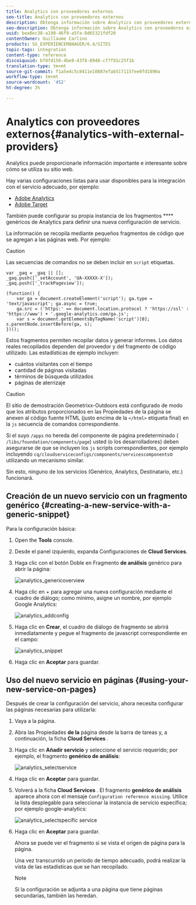 ```yaml
---
title: Analytics con proveedores externos
seo-title: Analytics con proveedores externos
description: Obtenga información sobre Analytics con proveedores externos.
seo-description: Obtenga información sobre Analytics con proveedores externos.
uuid: bea8ec38-a190-46f9-a5fa-8d65321fdf20
contentOwner: Guillaume Carlino
products: SG_EXPERIENCEMANAGER/6.4/SITES
topic-tags: integration
content-type: reference
discoiquuid: bf8fd156-4be9-43f8-8948-cf7f91c25f1b
translation-type: tm+mt
source-git-commit: f1a5e4c5c8411e10887efab517115fee0fd1890a
workflow-type: tm+mt
source-wordcount: '452'
ht-degree: 3%

---
```



# Analytics con proveedores externos{#analytics-with-external-providers}

Analytics puede proporcionarle información importante e interesante sobre cómo se utiliza su sitio web.

Hay varias configuraciones listas para usar disponibles para la integración con el servicio adecuado, por ejemplo:

* [Adobe Analytics](/help/sites-administering/adobeanalytics.md)
* [Adobe Target](/help/sites-administering/target.md)

También puede configurar su propia instancia de los fragmentos **** genéricos de Analytics para definir una nueva configuración de servicio.

La información se recopila mediante pequeños fragmentos de código que se agregan a las páginas web. Por ejemplo:

>[!CAUTION]
>
>Las secuencias de comandos no se deben incluir en `script` etiquetas.

```
var _gaq = _gaq || [];
_gaq.push(['_setAccount', 'UA-XXXXX-X']);
_gaq.push(['_trackPageview']);

(function() {
    var ga = document.createElement('script'); ga.type = 'text/javascript'; ga.async = true;
    ga.src = ('https:' == document.location.protocol ? 'https://ssl' : 'https://www') + '.google-analytics.com/ga.js';
    var s = document.getElementsByTagName('script')[0]; s.parentNode.insertBefore(ga, s);
})();
```

Estos fragmentos permiten recopilar datos y generar informes. Los datos reales recopilados dependen del proveedor y del fragmento de código utilizado. Las estadísticas de ejemplo incluyen:

* cuántos visitantes con el tiempo
* cantidad de páginas visitadas
* términos de búsqueda utilizados
* páginas de aterrizaje

>[!CAUTION]
>
>El sitio de demostración Geometrixx-Outdoors está configurado de modo que los atributos proporcionados en las Propiedades de la página se anexen al código fuente HTML (justo encima de la `</html>` etiqueta final) en la `js` secuencia de comandos correspondiente.
>
>
>Si el suyo `/apps` no hereda del componente de página predeterminado ( `/libs/foundation/components/page`) usted (o los desarrolladores) deben asegurarse de que se incluyen los `js` scripts correspondientes, por ejemplo incluyendo `cq/cloudserviceconfigs/components/servicescomponents`o utilizando un mecanismo similar.
>
>
>Sin esto, ninguno de los servicios (Genérico, Analytics, Destinatario, etc.) funcionará.

## Creación de un nuevo servicio con un fragmento genérico {#creating-a-new-service-with-a-generic-snippet}

Para la configuración básica:

1. Open the **Tools** console.

1. Desde el panel izquierdo, expanda Configuraciones de **Cloud Services**.

1. Haga clic con el botón Doble en Fragmento **de análisis** genérico para abrir la página:

   ![analytics_genericoverview](assets/analytics_genericoverview.png)

1. Haga clic en + para agregar una nueva configuración mediante el cuadro de diálogo; como mínimo, asigne un nombre, por ejemplo Google Analytics:

   ![analytics_addconfig](assets/analytics_addconfig.png)

1. Haga clic en **Crear**, el cuadro de diálogo de fragmento se abrirá inmediatamente y pegue el fragmento de javascript correspondiente en el campo:

   ![analytics_snippet](assets/analytics_snippet.png)

1. Haga clic en **Aceptar** para guardar.

## Uso del nuevo servicio en páginas {#using-your-new-service-on-pages}

Después de crear la configuración del servicio, ahora necesita configurar las páginas necesarias para utilizarla:

1. Vaya a la página.

1. Abra las Propiedades **de la** página desde la barra de tareas y, a continuación, la ficha **Cloud Services** .

1. Haga clic en **Añadir servicio** y seleccione el servicio requerido; por ejemplo, el fragmento **genérico de análisis**:

   ![analytics_selectservice](assets/analytics_selectservice.png)

1. Haga clic en **Aceptar** para guardar.

1. Volverá a la ficha **Cloud Services** . El fragmento **genérico de análisis** aparece ahora con el mensaje `Configuration reference missing`. Utilice la lista desplegable para seleccionar la instancia de servicio específica; por ejemplo google-analytics:

   ![analytics_selectspecific service](assets/analytics_selectspecificservice.png)

1. Haga clic en **Aceptar** para guardar.

   Ahora se puede ver el fragmento si se vista el origen de página para la página.

   Una vez transcurrido un período de tiempo adecuado, podrá realizar la vista de las estadísticas que se han recopilado.

   >[!NOTE]
   >
   >Si la configuración se adjunta a una página que tiene páginas secundarias, también las heredan.

